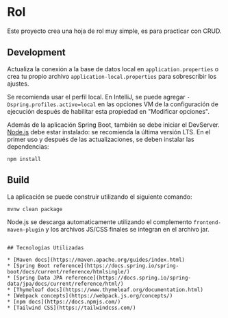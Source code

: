 # Rol

Este proyecto crea una hoja de rol muy simple, es para practicar con CRUD.

## Development

Actualiza la conexión a la base de datos local en `application.properties` o crea tu propio archivo `application-local.properties` para sobrescribir los ajustes.

Se recomienda usar el perfil local. En IntelliJ, se puede agregar `-Dspring.profiles.active=local` en las opciones VM de la configuración de ejecución después de habilitar esta propiedad en "Modificar opciones".

Además de la aplicación Spring Boot, también se debe iniciar el DevServer. [Node.js](https://nodejs.org/es) debe estar instalado: se recomienda la última versión LTS. En el primer uso y después de las actualizaciones, se deben instalar las dependencias:

```
npm install
```

## Build

La aplicación se puede construir utilizando el siguiente comando:

```
mvnw clean package
```

Node.js se descarga automaticamente utilizando el complemento `frontend-maven-plugin` y los archivos JS/CSS finales se integran en el archivo jar.

```

## Tecnologías Utilizadas

* [Maven docs](https://maven.apache.org/guides/index.html)  
* [Spring Boot reference](https://docs.spring.io/spring-boot/docs/current/reference/htmlsingle/)  
* [Spring Data JPA reference](https://docs.spring.io/spring-data/jpa/docs/current/reference/html/)  
* [Thymeleaf docs](https://www.thymeleaf.org/documentation.html)  
* [Webpack concepts](https://webpack.js.org/concepts/)  
* [npm docs](https://docs.npmjs.com/)  
* [Tailwind CSS](https://tailwindcss.com/)  
